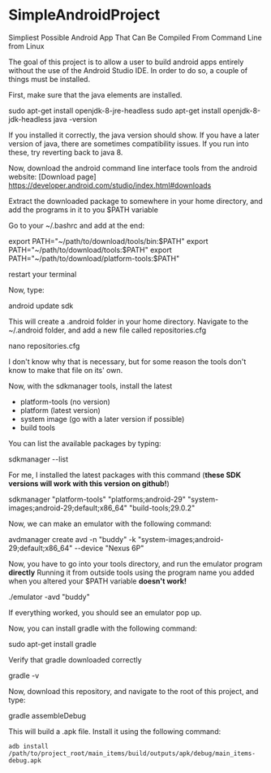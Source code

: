 # SimpleAndroidProject
Simpliest Possible Android App That Can Be Compiled From Command Line from Linux

The goal of this project is to allow a user to build android apps entirely without the use of the Android Studio IDE. In order to do so, a couple of things must be installed. 

First, make sure that the java elements are installed.

  sudo apt-get install openjdk-8-jre-headless
  sudo apt-get install openjdk-8-jdk-headless
  java -version
  
If you installed it correctly, the java version should show. If you have a later version of java, there are sometimes compatibility issues. If you run into these, try reverting back to java 8.

Now, download the android command line interface tools from the android website:
[Download page] https://developer.android.com/studio/index.html#downloads

Extract the downloaded package to somewhere in your home directory, and add the programs in it to you $PATH variable

Go to your ~/.bashrc and add at the end:

  export PATH="~/path/to/download/tools/bin:$PATH"
  export PATH="~/path/to/download/tools:$PATH"
  export PATH="~/path/to/download/platform-tools:$PATH"

restart your terminal

Now, type:

  android update sdk
  
This will create a .android folder in your home directory. Navigate to the ~/.android folder, and add a new file called repositories.cfg

  nano repositories.cfg
  
I don't know why that is necessary, but for some reason the tools don't know to make that file on its' own.

Now, with the sdkmanager tools, install the latest
* platform-tools (no version)
* platform (latest version)
* system image (go with a later version if possible)
* build tools

You can list the available packages by typing:

  sdkmanager --list

For me, I installed the latest packages with this command (**these SDK versions will work with this version on github!**)

  sdkmanager "platform-tools" "platforms;android-29" "system-images;android-29;default;x86_64" "build-tools;29.0.2"
  
Now, we can make an emulator with the following command:

  avdmanager create avd -n "buddy" -k "system-images;android-29;default;x86_64" --device "Nexus 6P"

Now, you have to go into your tools directory, and run the emulator program **directly** Running it from outside tools using the program name you added when you altered your $PATH variable **doesn't work!**

  ./emulator -avd "buddy"
  
If everything worked, you should see an emulator pop up. 

Now, you can install gradle with the following command:

  sudo apt-get install gradle
  
Verify that gradle downloaded correctly

  gradle -v
  
Now, download this repository, and navigate to the root of this project, and type:

  gradle assembleDebug
 
 This will build a .apk file. Install it using the following command:
 
    adb install /path/to/project_root/main_items/build/outputs/apk/debug/main_items-debug.apk
 
  
